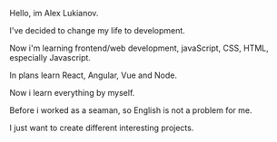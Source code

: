 Hello, im Alex Lukianov.

I've decided to change my life to development.

Now i'm learning frontend/web development, javaScript, CSS, HTML, especially Javascript.

In plans learn React, Angular, Vue and Node.

Now i learn everything by myself.

Before i worked as a seaman, so English is not a problem for me.

I just want to create different interesting projects.